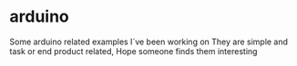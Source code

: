 # arduino
Some arduino related examples I´ve been working on 
They are simple and task or end product related, Hope someone finds them interesting
